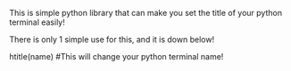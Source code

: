 This is simple python library that can make you set the title of your python terminal easily!

There is only 1 simple use for this, and it is down below!

htitle(name) #This will change your python terminal name!